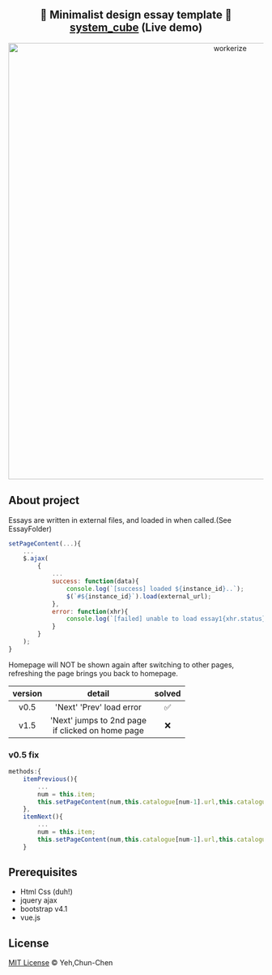 <h2 align="center">
  🔖 Minimalist design essay template 📎 <a href="https://0x66you.github.io/system_cube/">system_cube</a>&nbsp;(Live demo)
</h2>

<p align="center"><img src="https://i.postimg.cc/WpJVCQKQ/LIST-UM-2.png" width="860" alt="workerize"></p>

## About project
Essays are written in external files, and loaded in when called.(See EssayFolder)
```js
setPageContent(...){
    ...
    $.ajax(
        {
            ...
            success: function(data){
                console.log(`[success] loaded ${instance_id}..`);
                $(`#${instance_id}`).load(external_url);
            },
            error: function(xhr){
                console.log(`[failed] unable to load essay1{xhr.status}`)
            }
        }
    );
}
```
Homepage will NOT be shown again after switching to other pages,
refreshing the page brings you back to homepage.


version | detail | solved
:------------: | :-------------: | :-------------:
v0.5  | 'Next' 'Prev' load error  | ✅
v1.5  | 'Next' jumps to 2nd page<br>if clicked on home page | ❌
### v0.5 fix
```js
methods:{
    itemPrevious(){
        ...
        num = this.item;
        this.setPageContent(num,this.catalogue[num-1].url,this.catalogue[num-1].id)
    },
    itemNext(){
        ...
        num = this.item;
        this.setPageContent(num,this.catalogue[num-1].url,this.catalogue[num-1].id)
    }
```
## Prerequisites
* Html Css (duh!)
* jquery ajax
* bootstrap v4.1
* vue.js
## License

[MIT License](https://oss.ninja/mit/0x66you) © Yeh,Chun-Chen
